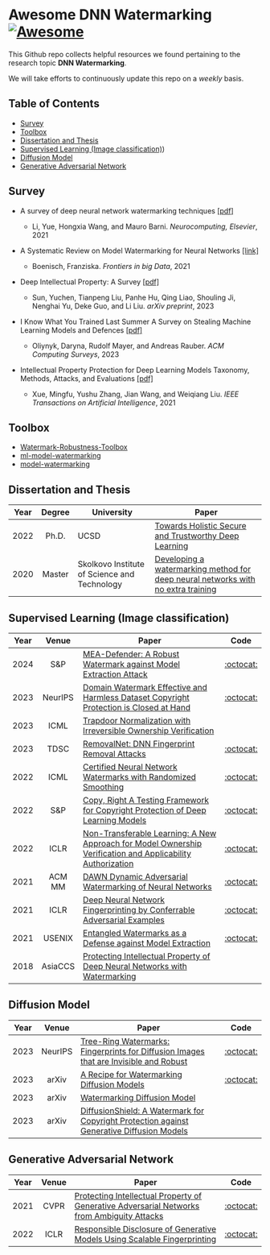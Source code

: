 # Awesome DNN Watermarking [![Awesome](https://cdn.rawgit.com/sindresorhus/awesome/d7305f38d29fed78fa85652e3a63e154dd8e8829/media/badge.svg)](https://github.com/sindresorhus/awesome)
This Github repo collects helpful resources we found pertaining to the research topic **DNN Watermarking**. 

We will take efforts to continuously update this repo on a *weekly* basis.

## Table of Contents
- [Survey](#survey)
- [Toolbox](#toolbox)
- [Dissertation and Thesis](#dissertation-and-thesis)
- [Supervised Learning (Image classification)](#Supervised-Learning-Image-classification))
- [Diffusion Model](#Diffusion-Model)
- [Generative Adversarial Network](#Generative-Adversarial-Network)

## Survey
- A survey of deep neural network watermarking techniques [[pdf]](https://arxiv.org/pdf/2103.09274)
  - Li, Yue, Hongxia Wang, and Mauro Barni. *Neurocomputing, Elsevier*, 2021
  
- A Systematic Review on Model Watermarking for Neural Networks [[link]](https://www.frontiersin.org/articles/10.3389/fdata.2021.729663/full)
  - Boenisch, Franziska. *Frontiers in big Data*, 2021
  
- Deep Intellectual Property: A Survey [[pdf]](https://arxiv.org/pdf/2304.14613)
  - Sun, Yuchen, Tianpeng Liu, Panhe Hu, Qing Liao, Shouling Ji, Nenghai Yu, Deke Guo, and Li Liu. *arXiv preprint*, 2023

- I Know What You Trained Last Summer A Survey on Stealing Machine Learning Models and Defences [[pdf]](https://dl.acm.org/doi/pdf/10.1145/3595292)
  - Oliynyk, Daryna, Rudolf Mayer, and Andreas Rauber. *ACM Computing Surveys*, 2023

- Intellectual Property Protection for Deep Learning Models Taxonomy, Methods, Attacks, and Evaluations [[pdf]](https://arxiv.org/pdf/2011.13564)
  - Xue, Mingfu, Yushu Zhang, Jian Wang, and Weiqiang Liu. *IEEE Transactions on Artificial Intelligence*, 2021
  
## Toolbox
- [Watermark-Robustness-Toolbox](https://github.com/dnn-security/Watermark-Robustness-Toolbox)
- [ml-model-watermarking](https://github.com/SAP/ml-model-watermarking)
- [model-watermarking](https://github.com/sbaresearch/model-watermarking)


## Dissertation and Thesis

| Year | Degree  |  University  | Paper    |
|:----:|:------------:| ------------------------------------------------------------ | ------------------------------------------------------------ |
| 2022 | Ph.D. | UCSD | [Towards Holistic Secure and Trustworthy Deep Learning](https://escholarship.org/uc/item/87w4t4p2) |
| 2020 | Master | Skolkovo Institute of Science and Technology | [Developing a watermarking method for deep neural networks with no extra training](http://dde.binghamton.edu/kaziakhmedov/pdfs/edgar_master_thesis.pdf) |
  
  
## Supervised Learning (Image classification)
| Year | Venue  | Paper                                                        | Code                                                         |
|:----:|:------------:| ------------------------------------------------------------ |:------------------------------------------------------------:|
| 2024 | S&P | [MEA-Defender: A Robust Watermark against Model Extraction Attack](https://arxiv.org/pdf/2401.15239.pdf) | [:octocat:](https://github.com/lvpeizhuo/MEA-Defender) |
| 2023 | NeurIPS | [Domain Watermark Effective and Harmless Dataset Copyright Protection is Closed at Hand](https://www.researchgate.net/profile/Yiming-Li-36/publication/374440504_Domain_Watermark_Effective_and_Harmless_Dataset_Copyright_Protection_is_Closed_at_Hand/links/651e0a2ed717ef1293cc5df1/Domain-Watermark-Effective-and-Harmless-Dataset-Copyright-Protection-is-Closed-at-Hand.pdf) | [:octocat:](https://github.com/JunfengGo/Domain-Watermark) |
| 2023 | ICML | [Trapdoor Normalization with Irreversible Ownership Verification](https://proceedings.mlr.press/v202/liu23an/liu23an.pdf) |  |
| 2023 | TDSC | [RemovalNet: DNN Fingerprint Removal Attacks](https://arxiv.org/pdf/2308.12319.pdf) | [:octocat:](https://github.com/grasses/RemovalNet) |
| 2022 | ICML | [Certified Neural Network Watermarks with Randomized Smoothing](https://proceedings.mlr.press/v162/bansal22a/bansal22a.pdf) | [:octocat:](https://github.com/arpitbansal297/certified_watermarks) |
| 2022 | S&P | [Copy, Right A Testing Framework for Copyright Protection of Deep Learning Models](https://arxiv.org/pdf/2112.05588.pdf) | [:octocat:](https://github.com/Testing4AI/DeepJudge) |
| 2022 | ICLR | [Non-Transferable Learning: A New Approach for Model Ownership Verification and Applicability Authorization](https://arxiv.org/pdf/2106.06916.pdf) | [:octocat:](https://github.com/conditionWang/NTL) |
| 2021 | ACM MM | [DAWN Dynamic Adversarial Watermarking of Neural Networks](https://arxiv.org/pdf/1906.00830) | [:octocat:](https://github.com/ssg-research/dawn-dynamic-adversarial-watermarking-of-neural-networks) |
| 2021 | ICLR | [Deep Neural Network Fingerprinting by Conferrable Adversarial Examples](https://arxiv.org/pdf/1912.00888.pdf) | [:octocat:](https://github.com/ayberkuckun/DNN-Fingerprinting) |
| 2021 | USENIX | [Entangled Watermarks as a Defense against Model Extraction](https://www.usenix.org/system/files/sec21fall-jia.pdf) | [:octocat:](https://github.com/cleverhans-lab/entangled-watermark) |
| 2018 | AsiaCCS | [Protecting Intellectual Property of Deep Neural Networks with Watermarking](https://www.researchgate.net/profile/Zhongshu-Gu/publication/325480419_Protecting_Intellectual_Property_of_Deep_Neural_Networks_with_Watermarking/links/5c1cfcd4a6fdccfc705f2cd4/Protecting-Intellectual-Property-of-Deep-Neural-Networks-with-Watermarking.pdf) | |



## Diffusion Model
| Year | Venue  | Paper                                                        | Code                                                         |
|:----:|:------------:| ------------------------------------------------------------ |:------------------------------------------------------------:|
| 2023 | NeurIPS | [Tree-Ring Watermarks: Fingerprints for Diffusion Images that are Invisible and Robust](https://arxiv.org/pdf/2305.20030.pdf) | [:octocat:](https://github.com/YuxinWenRick/tree-ring-watermark) |
| 2023 | arXiv | [A Recipe for Watermarking Diffusion Models](https://arxiv.org/pdf/2303.10137.pdf) | [:octocat:](https://github.com/yunqing-me/WatermarkDM) |
| 2023 | arXiv | [Watermarking Diffusion Model](https://arxiv.org/pdf/2305.12502.pdf) |  |
| 2023 | arXiv | [DiffusionShield: A Watermark for Copyright Protection against Generative Diffusion Models](https://arxiv.org/pdf/2306.04642.pdf) |  |

## Generative Adversarial Network
| Year | Venue  | Paper                                                        | Code                                                         |
|:----:|:------------:| ------------------------------------------------------------ |:------------------------------------------------------------:|
| 2021 | CVPR | [Protecting Intellectual Property of Generative Adversarial Networks from Ambiguity Attacks](https://openaccess.thecvf.com/content/CVPR2021/papers/Ong_Protecting_Intellectual_Property_of_Generative_Adversarial_Networks_From_Ambiguity_Attacks_CVPR_2021_paper.pdf) | [:octocat:](https://github.com/dingsheng-ong/ipr-gan) |
| 2022 | ICLR | [Responsible Disclosure of Generative Models Using Scalable Fingerprinting](https://openreview.net/pdf?id=sOK-zS6WHB) | [:octocat:](https://github.com/ningyu1991/ScalableGANFingerprints) |



  
  
